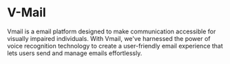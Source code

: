 # V-Mail
Vmail is a email platform designed to make communication accessible for visually impaired individuals. With Vmail, we've harnessed the power of voice recognition technology to create a user-friendly email experience that lets users send and manage emails effortlessly.
